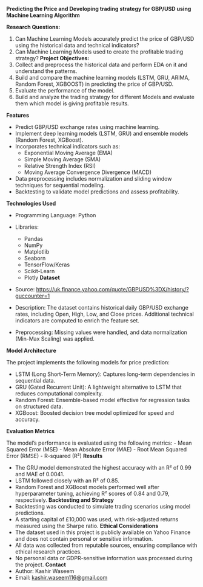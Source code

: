 **Predicting the Price and Developing trading strategy for GBP/USD using Machine Learning Algorithm**

**Research Questions:**
1. Can Machine Learning Models accurately predict the price of GBP/USD using the historical
data and technical indicators?
2. Can Machine Learning Models used to create the profitable trading strategy?
**Project Objectives:**
1. Collect and preprocess the historical data and perform EDA on it and understand the
      patterns.
2. Build and compare the machine learning models (LSTM, GRU, ARIMA, Random Forest,
      XGBOOST) in predicting the price of GBP/USD.
3. Evaluate the performance of the model.
4. Build and analyze the trading strategy for different Models and evaluate them which model
is giving profitable results.

**Features**
- Predict GBP/USD exchange rates using machine learning.
- Implement deep learning models (LSTM, GRU) and ensemble models (Random Forest, XGBoost).
- Incorporates technical indicators such as:
   - Exponential Moving Average (EMA)
   - Simple Moving Average (SMA)
   - Relative Strength Index (RSI)
   - Moving Average Convergence Divergence (MACD)
- Data preprocessing includes normalization and sliding window techniques for sequential modeling.
- Backtesting to validate model predictions and assess profitability.

**Technologies Used**
- Programming Language: Python
- Libraries:
  - Pandas
  - NumPy
  - Matplotlib
  - Seaborn
  - TensorFlow/Keras
  - Scikit-Learn
  - Plotly
**Dataset**

- Source: https://uk.finance.yahoo.com/quote/GBPUSD%3DX/history/?guccounter=1
- Description: The dataset contains historical daily GBP/USD exchange rates, including Open, High, Low, and Close prices. Additional technical indicators are computed to enrich the feature set.
- Preprocessing: Missing values were handled, and data normalization (Min-Max Scaling) was applied.

**Model Architecture**

The project implements the following models for price prediction:
- LSTM (Long Short-Term Memory): Captures long-term dependencies in sequential data.
- GRU (Gated Recurrent Unit): A lightweight alternative to LSTM that reduces computational complexity.
- Random Forest: Ensemble-based model effective for regression tasks on structured data.
- XGBoost: Boosted decision tree model optimized for speed and accuracy.

**Evaluation Metrics**

The model’s performance is evaluated using the following metrics:
	- Mean Squared Error (MSE)
	- Mean Absolute Error (MAE)
	- Root Mean Squared Error (RMSE)
	- R-squared (R²)
**Results**
- The GRU model demonstrated the highest accuracy with an R² of 0.99 and MAE of 0.0041.
- LSTM followed closely with an R² of 0.85.
- Random Forest and XGBoost models performed well after hyperparameter tuning, achieving R² scores of 0.84 and 0.79, respectively.
**Backtesting and Strategy**
- Backtesting was conducted to simulate trading scenarios using model predictions.
- A starting capital of £10,000 was used, with risk-adjusted returns measured using the Sharpe ratio.
**Ethical Considerations**
- The dataset used in this project is publicly available on Yahoo Finance and does not contain personal or sensitive information.
- All data was collected from reputable sources, ensuring compliance with ethical research practices.
- No personal data or GDPR-sensitive information was processed during the project.
**Contact**
- Author: Kashir Waseem
- Email: kashir.waseem116@gmail.com
